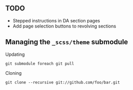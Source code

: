 ## TODO

* Stepped instructions in DA section pages
* Add page selection buttons to revolving sections

## Managing the `_scss/theme` submodule

Updating

    git submodule foreach git pull

Cloning

    git clone --recursive git://github.com/foo/bar.git
